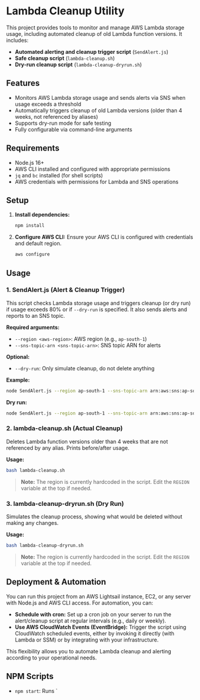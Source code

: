 # Lambda Cleanup Utility

This project provides tools to monitor and manage AWS Lambda storage usage, including automated cleanup of old Lambda function versions. It includes:

- **Automated alerting and cleanup trigger script** (`SendAlert.js`)
- **Safe cleanup script** (`lambda-cleanup.sh`)
- **Dry-run cleanup script** (`lambda-cleanup-dryrun.sh`)

## Features
- Monitors AWS Lambda storage usage and sends alerts via SNS when usage exceeds a threshold
- Automatically triggers cleanup of old Lambda versions (older than 4 weeks, not referenced by aliases)
- Supports dry-run mode for safe testing
- Fully configurable via command-line arguments

## Requirements
- Node.js 16+
- AWS CLI installed and configured with appropriate permissions
- `jq` and `bc` installed (for shell scripts)
- AWS credentials with permissions for Lambda and SNS operations

## Setup
1. **Install dependencies:**
   ```sh
   npm install
   ```
2. **Configure AWS CLI:**
   Ensure your AWS CLI is configured with credentials and default region.
   ```sh
   aws configure
   ```

## Usage

### 1. SendAlert.js (Alert & Cleanup Trigger)
This script checks Lambda storage usage and triggers cleanup (or dry run) if usage exceeds 80% or if `--dry-run` is specified. It also sends alerts and reports to an SNS topic.

**Required arguments:**
- `--region <aws-region>`: AWS region (e.g., `ap-south-1`)
- `--sns-topic-arn <sns-topic-arn>`: SNS topic ARN for alerts

**Optional:**
- `--dry-run`: Only simulate cleanup, do not delete anything

**Example:**
```sh
node SendAlert.js --region ap-south-1 --sns-topic-arn arn:aws:sns:ap-south-1:123456789012:lambda-cleanup-alerts
```

**Dry run:**
```sh
node SendAlert.js --region ap-south-1 --sns-topic-arn arn:aws:sns:ap-south-1:123456789012:lambda-cleanup-alerts --dry-run
```

### 2. lambda-cleanup.sh (Actual Cleanup)
Deletes Lambda function versions older than 4 weeks that are not referenced by any alias. Prints before/after usage.

**Usage:**
```sh
bash lambda-cleanup.sh
```

> **Note:** The region is currently hardcoded in the script. Edit the `REGION` variable at the top if needed.

### 3. lambda-cleanup-dryrun.sh (Dry Run)
Simulates the cleanup process, showing what would be deleted without making any changes.

**Usage:**
```sh
bash lambda-cleanup-dryrun.sh
```

> **Note:** The region is currently hardcoded in the script. Edit the `REGION` variable at the top if needed.

## Deployment & Automation

You can run this project from an AWS Lightsail instance, EC2, or any server with Node.js and AWS CLI access. For automation, you can:

- **Schedule with cron:** Set up a cron job on your server to run the alert/cleanup script at regular intervals (e.g., daily or weekly).
- **Use AWS CloudWatch Events (EventBridge):** Trigger the script using CloudWatch scheduled events, either by invoking it directly (with Lambda or SSM) or by integrating with your infrastructure.

This flexibility allows you to automate Lambda cleanup and alerting according to your operational needs.

## NPM Scripts
- `npm start`: Runs `